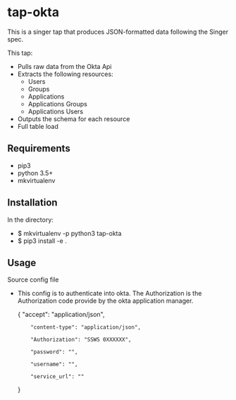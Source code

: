# tap-okta
This is a singer tap that produces JSON-formatted data following the Singer spec.

This tap:
  - Pulls raw data from the Okta Api
  - Extracts the following resources: 
      - Users
      - Groups
      - Applications
      -	Applications Groups
      -	Applications Users
  - Outputs the schema for each resource
  - Full table load 
  
## Requirements
  - pip3
  - python 3.5+
  - mkvirtualenv
  
## Installation
In the directory:
  - $ mkvirtualenv -p python3 tap-okta
  - $ pip3 install -e .
  
## Usage
Source config file 
  - This config is to authenticate into okta. The Authorization is the Authorization code provide by the okta application manager.
  
      {
            "accept": "application/json",
            
            "content-type": "application/json",
            
            "Authorization": "SSWS 0XXXXXX",
            
            "password": "",
            
            "username": "",
             
            "service_url": ""
       }


